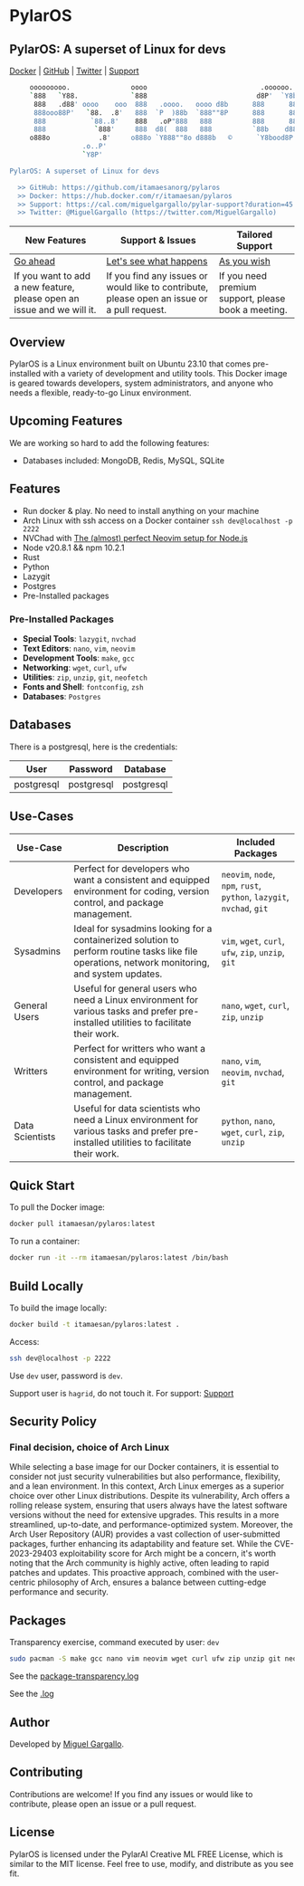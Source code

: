 # PylarOS

## PylarOS: A superset of Linux for devs

[Docker](https://hub.docker.com/repository/docker/itamaesan/pylaros/general) | [GitHub](https://github.com/itamaesanorg/pylaros) | [Twitter](https://twitter.com/MiguelGargallo) | [Support](https://cal.com/miguelgargallo/pylar-support?duration=45)


```bash
     ooooooooo.               oooo                            .oooooo.    .oooooo..o
     `888   `Y88.             `888                           d8P'  `Y8b  d8P'    `Y8
      888   .d88' oooo    ooo  888   .oooo.   oooo d8b      888      888 Y88bo.
      888ooo88P'   `88.  .8'   888  `P  )88b  `888""8P      888      888  `"Y8888o.
      888           `88..8'    888   .oP"888   888          888      888      `"Y88b
      888            `888'     888  d8(  888   888          `88b    d88' oo     .d8P
     o888o            .8'     o888o `Y888""8o d888b   ©      `Y8bood8P'  8""88888P'
                  .o..P'
                  `Y8P'

PylarOS: A superset of Linux for devs

  >> GitHub: https://github.com/itamaesanorg/pylaros
  >> Docker: https://hub.docker.com/r/itamaesan/pylaros
  >> Support: https://cal.com/miguelgargallo/pylar-support?duration=45
  >> Twitter: @MiguelGargallo (https://twitter.com/MiguelGargallo)
```

<!-- A table with disccuss, issues and support calcom -->

| New Features                                                           | Support & Issues                                                                            | Tailored Support                                                        |
| ---------------------------------------------------------------------- | ------------------------------------------------------------------------------------------- | ----------------------------------------------------------------------- |
| [Go ahead](https://github.com/miguelgargallo/pylaros/discussions)      | [Let's see what happens](https://github.com/miguelgargallo/pylaros/pulls)                   | [As you wish](https://cal.com/miguelgargallo/pylar-support?duration=45) |
| If you want to add a new feature, please open an issue and we will it. | If you find any issues or would like to contribute, please open an issue or a pull request. | If you need premium support, please book a meeting.                     |


## Overview

PylarOS is a Linux environment built on Ubuntu 23.10 that comes pre-installed with a variety of development and utility tools. This Docker image is geared towards developers, system administrators, and anyone who needs a flexible, ready-to-go Linux environment.


## Upcoming Features
We are working so hard to add the following features:

  - Databases included: MongoDB, Redis, MySQL, SQLite


## Features

  - Run docker & play. No need to install anything on your machine
  - Arch Linux with ssh access on a Docker container `ssh dev@localhost -p 2222`
  - NVChad with [The (almost) perfect Neovim setup for Node.js](https://youtu.be/CVCBHHFXWNE?si=YjHUe9-OaZN41lsF)
  - Node v20.8.1 && npm 10.2.1
  - Rust
  - Python
  - Lazygit
  - Postgres
  - Pre-Installed packages


### Pre-Installed Packages

- **Special Tools**: `lazygit`, `nvchad`
- **Text Editors**: `nano`, `vim`, `neovim`
- **Development Tools**: `make`, `gcc`
- **Networking**: `wget`, `curl`, `ufw`
- **Utilities**: `zip`, `unzip`, `git`, `neofetch`
- **Fonts and Shell**: `fontconfig`, `zsh`
- **Databases**: `Postgres`


## Databases

There is a postgresql, here is the credentials:

| User       | Password   | Database   |
| ---------- | ---------- | ---------- |
| postgresql | postgresql | postgresql |


## Use-Cases

| Use-Case        | Description                                                                                                                                     | Included Packages                                                     |
| --------------- | ----------------------------------------------------------------------------------------------------------------------------------------------- | --------------------------------------------------------------------- |
| Developers      | Perfect for developers who want a consistent and equipped environment for coding, version control, and package management.                      | `neovim`, `node`, `npm`, `rust`, `python`, `lazygit`, `nvchad`, `git` |
| Sysadmins       | Ideal for sysadmins looking for a containerized solution to perform routine tasks like file operations, network monitoring, and system updates. | `vim`, `wget`, `curl`, `ufw`, `zip`, `unzip`, `git`                   |
| General Users   | Useful for general users who need a Linux environment for various tasks and prefer pre-installed utilities to facilitate their work.            | `nano`, `wget`, `curl`, `zip`, `unzip`                                |
| Writters        | Perfect for writters who want a consistent and equipped environment for writing, version control, and package management.                       | `nano`, `vim`, `neovim`, `nvchad`, `git`                              |
| Data Scientists | Useful for data scientists who need a Linux environment for various tasks and prefer pre-installed utilities to facilitate their work.          | `python`, `nano`, `wget`, `curl`, `zip`, `unzip`                      |

## Quick Start

To pull the Docker image:

```bash
docker pull itamaesan/pylaros:latest
```

To run a container:

```bash
docker run -it --rm itamaesan/pylaros:latest /bin/bash
```

## Build Locally

To build the image locally:

```bash
docker build -t itamaesan/pylaros:latest .
```

Access:

```bash
ssh dev@localhost -p 2222
```

Use `dev` user, password is `dev`.

Support user is `hagrid`, do not touch it. For support: [Support](https://cal.com/miguelgargallo/pylar-support)


## Security Policy

### Final decision, choice of Arch Linux

While selecting a base image for our Docker containers, it is essential to consider not just security vulnerabilities but also performance, flexibility, and a lean environment. In this context, Arch Linux emerges as a superior choice over other Linux distributions. Despite its vulnerability, Arch offers a rolling release system, ensuring that users always have the latest software versions without the need for extensive upgrades. This results in a more streamlined, up-to-date, and performance-optimized system. Moreover, the Arch User Repository (AUR) provides a vast collection of user-submitted packages, further enhancing its adaptability and feature set. While the CVE-2023-29403 exploitability score for Arch might be a concern, it's worth noting that the Arch community is highly active, often leading to rapid patches and updates. This proactive approach, combined with the user-centric philosophy of Arch, ensures a balance between cutting-edge performance and security.


## Packages

Transparency exercise, command executed by user: `dev`

```bash
sudo pacman -S make gcc nano vim neovim wget curl ufw zip unzip git neofetch fontconfig zsh
```

See the [package-transparency.log](https://github.com/miguelgargallo/pylaros/blob/408bddc941a2f274702f3cc071b1f433212e3524/.log)

See the [.log](https://github.com/miguelgargallo/pylaros/blob/408bddc941a2f274702f3cc071b1f433212e3524/.log)


## Author

Developed by [Miguel Gargallo](https://github.com/itamaesan).


## Contributing

Contributions are welcome! If you find any issues or would like to contribute, please open an issue or a pull request.


## License

PylarOS is licensed under the PylarAI Creative ML FREE License, which is similar to the MIT license. Feel free to use, modify, and distribute as you see fit.
